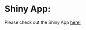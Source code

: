 # Shiny App:

Please check out the Shiny App [here!](https://nainagrover.shinyapps.io/FinalProject_Team7_X3/)
